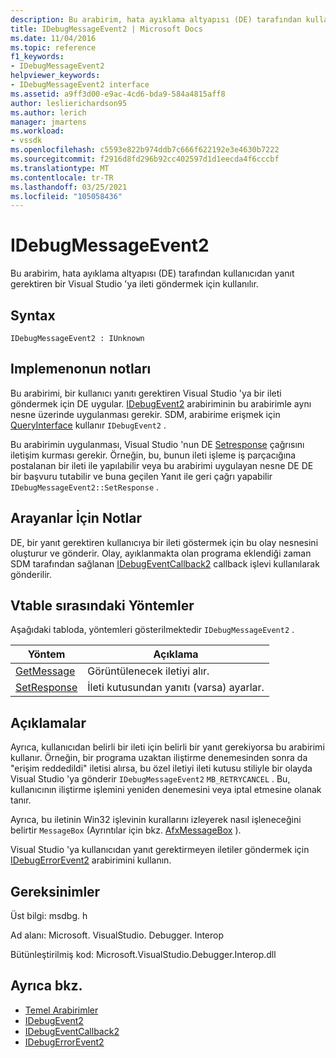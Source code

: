 ```yaml
---
description: Bu arabirim, hata ayıklama altyapısı (DE) tarafından kullanıcıdan yanıt gerektiren bir Visual Studio 'ya ileti göndermek için kullanılır.
title: IDebugMessageEvent2 | Microsoft Docs
ms.date: 11/04/2016
ms.topic: reference
f1_keywords:
- IDebugMessageEvent2
helpviewer_keywords:
- IDebugMessageEvent2 interface
ms.assetid: a9ff3d00-e9ac-4cd6-bda9-584a4815aff8
author: leslierichardson95
ms.author: lerich
manager: jmartens
ms.workload:
- vssdk
ms.openlocfilehash: c5593e822b974ddb7c666f622192e3e4630b7222
ms.sourcegitcommit: f2916d8fd296b92cc402597d1d1eecda4f6cccbf
ms.translationtype: MT
ms.contentlocale: tr-TR
ms.lasthandoff: 03/25/2021
ms.locfileid: "105058436"
---
```

# <a name="idebugmessageevent2"></a>IDebugMessageEvent2
Bu arabirim, hata ayıklama altyapısı (DE) tarafından kullanıcıdan yanıt gerektiren bir Visual Studio 'ya ileti göndermek için kullanılır.

## <a name="syntax"></a>Syntax

```
IDebugMessageEvent2 : IUnknown
```

## <a name="notes-for-implementers"></a>Implemenonun notları
 Bu arabirimi, bir kullanıcı yanıtı gerektiren Visual Studio 'ya bir ileti göndermek için DE uygular. [IDebugEvent2](../../../extensibility/debugger/reference/idebugevent2.md) arabiriminin bu arabirimle aynı nesne üzerinde uygulanması gerekir. SDM, arabirime erişmek için [QueryInterface](/cpp/atl/queryinterface) kullanır `IDebugEvent2` .

 Bu arabirimin uygulanması, Visual Studio 'nun DE [Setresponse](../../../extensibility/debugger/reference/idebugmessageevent2-setresponse.md) çağrısını iletişim kurması gerekir. Örneğin, bu, bunun ileti işleme iş parçacığına postalanan bir ileti ile yapılabilir veya bu arabirimi uygulayan nesne DE DE bir başvuru tutabilir ve buna geçilen Yanıt ile geri çağrı yapabilir `IDebugMessageEvent2::SetResponse` .

## <a name="notes-for-callers"></a>Arayanlar İçin Notlar
 DE, bir yanıt gerektiren kullanıcıya bir ileti göstermek için bu olay nesnesini oluşturur ve gönderir. Olay, ayıklanmakta olan programa eklendiği zaman SDM tarafından sağlanan [IDebugEventCallback2](../../../extensibility/debugger/reference/idebugeventcallback2.md) callback işlevi kullanılarak gönderilir.

## <a name="methods-in-vtable-order"></a>Vtable sırasındaki Yöntemler
 Aşağıdaki tabloda, yöntemleri gösterilmektedir `IDebugMessageEvent2` .

|Yöntem|Açıklama|
|------------|-----------------|
|[GetMessage](../../../extensibility/debugger/reference/idebugmessageevent2-getmessage.md)|Görüntülenecek iletiyi alır.|
|[SetResponse](../../../extensibility/debugger/reference/idebugmessageevent2-setresponse.md)|İleti kutusundan yanıtı (varsa) ayarlar.|

## <a name="remarks"></a>Açıklamalar
 Ayrıca, kullanıcıdan belirli bir ileti için belirli bir yanıt gerekiyorsa bu arabirimi kullanır. Örneğin, bir programa uzaktan iliştirme denemesinden sonra da "erişim reddedildi" iletisi alırsa, bu özel iletiyi ileti kutusu stiliyle bir olayda Visual Studio 'ya gönderir `IDebugMessageEvent2` `MB_RETRYCANCEL` . Bu, kullanıcının iliştirme işlemini yeniden denemesini veya iptal etmesine olanak tanır.

 Ayrıca, bu iletinin Win32 işlevinin kurallarını izleyerek nasıl işleneceğini belirtir `MessageBox` (Ayrıntılar için bkz. [AfxMessageBox](/cpp/mfc/reference/cstring-formatting-and-message-box-display#afxmessagebox) ).

 Visual Studio 'ya kullanıcıdan yanıt gerektirmeyen iletiler göndermek için [IDebugErrorEvent2](../../../extensibility/debugger/reference/idebugerrorevent2.md) arabirimini kullanın.

## <a name="requirements"></a>Gereksinimler
 Üst bilgi: msdbg. h

 Ad alanı: Microsoft. VisualStudio. Debugger. Interop

 Bütünleştirilmiş kod: Microsoft.VisualStudio.Debugger.Interop.dll

## <a name="see-also"></a>Ayrıca bkz.
- [Temel Arabirimler](../../../extensibility/debugger/reference/core-interfaces.md)
- [IDebugEvent2](../../../extensibility/debugger/reference/idebugevent2.md)
- [IDebugEventCallback2](../../../extensibility/debugger/reference/idebugeventcallback2.md)
- [IDebugErrorEvent2](../../../extensibility/debugger/reference/idebugerrorevent2.md)
